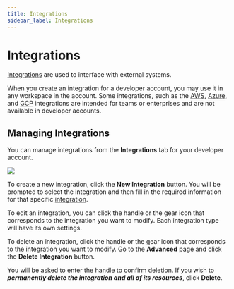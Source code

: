 ```yaml
---
title: Integrations
sidebar_label: Integrations
---
```


# Integrations


[Integrations](/pipes/docs/integrations/) are used to interface with external systems.

When you create an integration for a developer account, you may use it in any workspace in the account.  Some integrations, such as the [AWS](/pipes/docs/integrations/aws), [Azure](/pipes/docs/integrations/azure), and [GCP](/pipes/docs/integrations/gcp) integrations are intended for teams or enterprises and are not available in developer accounts.


## Managing Integrations

You can manage integrations from the **Integrations** tab for your developer account.

![](/images/docs/pipes/da_integrations.png)


To create a new integration, click the **New Integration** button.  You will be prompted to select the integration and then fill in the required information for that specific [integration](/pipes/docs/integrations/).

To edit an integration, you can click the handle or the gear icon that corresponds to the integration you want to modify.  Each integration type will have its own settings.

To delete an integration,  click the handle or the gear icon that corresponds to the integration you want to modify.  Go to the **Advanced** page and click the **Delete Integration** button. 

You will be asked to enter the handle to confirm deletion. If you wish to ***permanently delete the integration and all of its resources***, click **Delete**.
